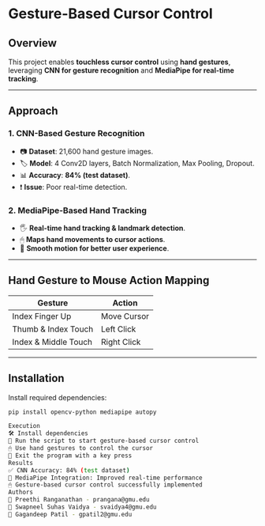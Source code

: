 # **Gesture-Based Cursor Control**

## **Overview**
This project enables **touchless cursor control** using **hand gestures**, leveraging **CNN for gesture recognition** and **MediaPipe for real-time tracking**.

---

## **Approach**
### **1. CNN-Based Gesture Recognition**
- 📷 **Dataset**: 21,600 hand gesture images.
- 🏷️ **Model**: 4 Conv2D layers, Batch Normalization, Max Pooling, Dropout.
- 📊 **Accuracy**: **84% (test dataset)**.
- ❗ **Issue**: Poor real-time detection.

### **2. MediaPipe-Based Hand Tracking**
- 🖐 **Real-time hand tracking & landmark detection**.
- 🖱 **Maps hand movements to cursor actions**.
- 🔄 **Smooth motion for better user experience**.

---

## **Hand Gesture to Mouse Action Mapping**
| Gesture | Action |
|---------|--------|
| Index Finger Up | Move Cursor |
| Thumb & Index Touch | Left Click |
| Index & Middle Touch | Right Click |

---

## **Installation**
Install required dependencies:
```bash
pip install opencv-python mediapipe autopy

Execution
🛠 Install dependencies
🎥 Run the script to start gesture-based cursor control
🖱 Use hand gestures to control the cursor
🏁 Exit the program with a key press
Results
✅ CNN Accuracy: 84% (test dataset)
🎯 MediaPipe Integration: Improved real-time performance
🖱 Gesture-based cursor control successfully implemented
Authors
👤 Preethi Ranganathan - prangana@gmu.edu
👤 Swapneel Suhas Vaidya - svaidya4@gmu.edu
👤 Gagandeep Patil - gpatil2@gmu.edu
